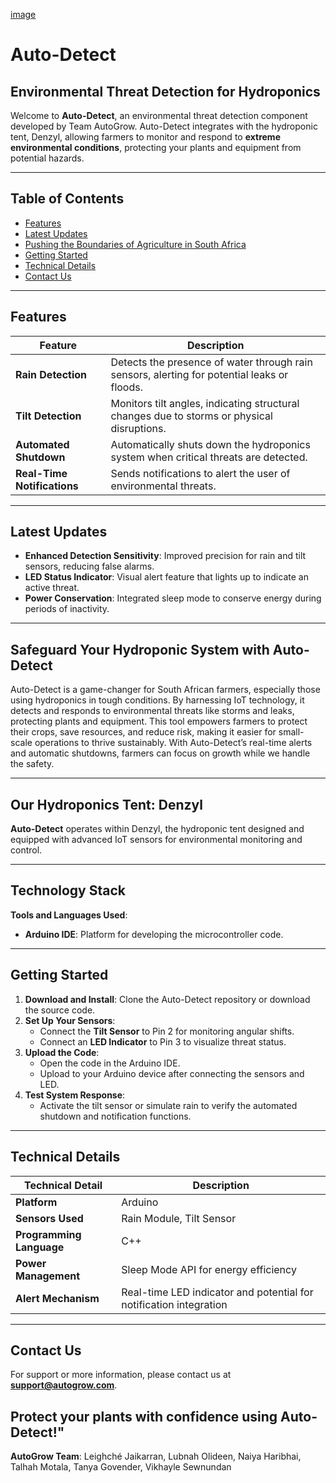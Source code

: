 [image](https://github.com/user-attachments/assets/121b98a1-edfd-4a90-ac90-086a6ac3f18d)
# Auto-Detect 
## Environmental Threat Detection for Hydroponics
Welcome to **Auto-Detect**, an environmental threat detection component developed by Team AutoGrow. Auto-Detect integrates with the hydroponic tent, Denzyl, allowing farmers to monitor and respond to **extreme environmental conditions**, protecting your plants and equipment from potential hazards.


---

## Table of Contents
- [Features](#features)
- [Latest Updates](#latest-updates)
- [Pushing the Boundaries of Agriculture in South Africa](#pushing-the-boundaries-of-agriculture-in-south-africa)
- [Getting Started](#getting-started)
- [Technical Details](#technical-details)
- [Contact Us](#contact-us)

---

## Features

| Feature                | Description                                                                                 |
|------------------------|---------------------------------------------------------------------------------------------|
| **Rain Detection**     | Detects the presence of water through rain sensors, alerting for potential leaks or floods. |
| **Tilt Detection**     | Monitors tilt angles, indicating structural changes due to storms or physical disruptions.   |
| **Automated Shutdown** | Automatically shuts down the hydroponics system when critical threats are detected.         |
| **Real-Time Notifications** | Sends notifications to alert the user of environmental threats.                      |

---

## Latest Updates

- **Enhanced Detection Sensitivity**: Improved precision for rain and tilt sensors, reducing false alarms.
- **LED Status Indicator**: Visual alert feature that lights up to indicate an active threat.
- **Power Conservation**: Integrated sleep mode to conserve energy during periods of inactivity.

---

## Safeguard Your Hydroponic System with Auto-Detect
Auto-Detect is a game-changer for South African farmers, especially those using hydroponics in tough conditions. By harnessing IoT technology, it detects and responds to environmental threats like storms and leaks, protecting plants and equipment. This tool empowers farmers to protect their crops, save resources, and reduce risk, making it easier for small-scale operations to thrive sustainably. With Auto-Detect’s real-time alerts and automatic shutdowns, farmers can focus on growth while we handle the safety.

---

## Our Hydroponics Tent: Denzyl

**Auto-Detect** operates within Denzyl, the hydroponic tent designed and equipped with advanced IoT sensors for environmental monitoring and control.

---

## Technology Stack

**Tools and Languages Used**:
- **Arduino IDE**: Platform for developing the microcontroller code.

---

## Getting Started

1. **Download and Install**: Clone the Auto-Detect repository or download the source code.
2. **Set Up Your Sensors**:
   - Connect the **Tilt Sensor** to Pin 2 for monitoring angular shifts.
   - Connect an **LED Indicator** to Pin 3 to visualize threat status.
3. **Upload the Code**:
   - Open the code in the Arduino IDE.
   - Upload to your Arduino device after connecting the sensors and LED.
4. **Test System Response**:
   - Activate the tilt sensor or simulate rain to verify the automated shutdown and notification functions.

---

## Technical Details

| Technical Detail       | Description                                             |
|------------------------|---------------------------------------------------------|
| **Platform**           | Arduino                                                 |
| **Sensors Used**       | Rain Module, Tilt Sensor                                |
| **Programming Language** | C++                                                    |
| **Power Management**   | Sleep Mode API for energy efficiency                    |
| **Alert Mechanism**    | Real-time LED indicator and potential for notification integration |

---

## Contact Us

For support or more information, please contact us at **support@autogrow.com**.

Protect your plants with confidence using Auto-Detect!"
---

**AutoGrow Team**: Leighché Jaikarran, Lubnah Olideen, Naiya Haribhai, Talhah Motala, Tanya Govender, Vikhayle Sewnundan
